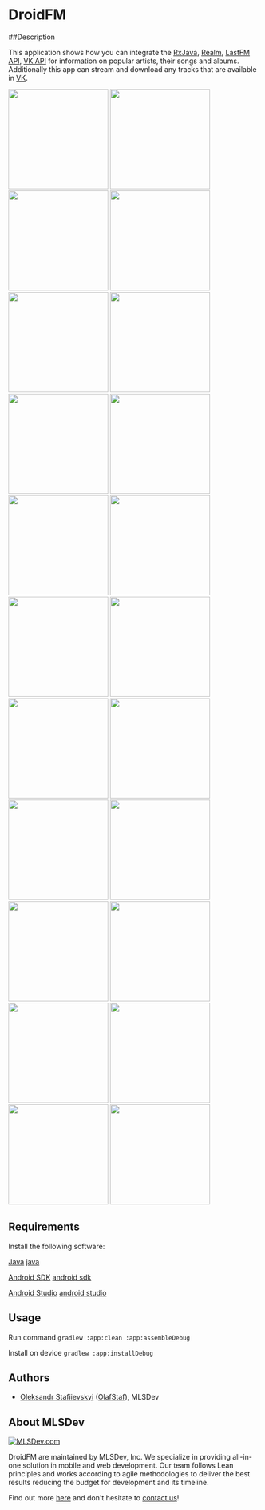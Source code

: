 # DroidFM

##Description

This application shows how you can integrate the [RxJava], [Realm], [LastFM API], [VK API] 
for information on popular artists, their songs and albums.
Additionally this app can stream and download any tracks that are available in [VK].

<img src="/screen/S1.jpg" width="200">
<img src="/screen/S222.jpg" width="200">
<img src="/screen/S3.jpg" width="200">
<img src="/screen/S4.jpg" width="200">
<img src="/screen/S5.jpg" width="200">
<img src="/screen/S6.jpg" width="200">
<img src="/screen/S7.jpg" width="200">
<img src="/screen/S8.jpg" width="200">
<img src="/screen/S9.jpg" width="200">
<img src="/screen/S11.jpg" width="200">
<img src="/screen/S12.jpg" width="200">
<img src="/screen/S13.jpg" width="200">
<img src="/screen/S14.jpg" width="200">
<img src="/screen/S15.jpg" width="200">
<img src="/screen/S16.jpg" width="200">
<img src="/screen/S17.jpg" width="200">
<img src="/screen/S18.jpg" width="200">
<img src="/screen/S19.jpg" width="200">
<img src="/screen/S20.jpg" width="200">
<img src="/screen/S21.jpg" width="200">
<img src="/screen/S22.jpg" width="200">
<img src="/screen/S23.jpg" width="200">

## Requirements
Install the following software:

[Java] [java]

[Android SDK] [android sdk]

[Android Studio] [android studio]

## Usage

Run command 
	`gradlew :app:clean :app:assembleDebug`

Install on device 
  `gradlew :app:installDebug`
  
## Authors
* [Oleksandr Stafiievskyi](mailto:stafiiyevskyi@mlsdev.com) ([OlafStaf][github-OlafStaf]), MLSDev 

## About MLSDev

[<img src="https://cloud.githubusercontent.com/assets/1778155/11761239/ccfddf60-a0c2-11e5-8f2a-8573029ab09d.png" alt="MLSDev.com">][mlsdev]

DroidFM are maintained by MLSDev, Inc. We specialize in providing all-in-one solution in mobile and web development. Our team follows Lean principles and works according to agile methodologies to deliver the best results reducing the budget for development and its timeline. 

Find out more [here][mlsdev] and don't hesitate to [contact us][contact]!

[mlsdev]: http://mlsdev.com
[contact]: http://mlsdev.com/contact_us
[android studio]: https://developer.android.com/intl/ru/sdk/index.html
[java]: http://www.oracle.com/technetwork/java/javase/downloads/jre7-downloads-1880261.html
[android sdk]: https://developer.android.com/intl/ru/sdk/index.html
[github-OlafStaf]: https://github.com/OlafStaf
[RxJava]:https://github.com/ReactiveX/RxJava
[Realm]:https://realm.io/
[LastFM API]:http://www.last.fm/api
[VK API]:https://vk.com/dev/main
[VK]:https://vk.com/
